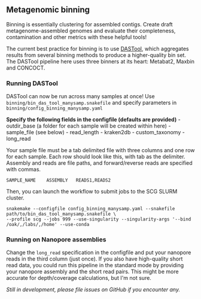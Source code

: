 ## Metagenomic binning
Binning is essentially clustering for assembled contigs. Create draft metagenome-assembled genomes and evaluate their completeness, contamination and other metrics with these helpful tools!

The current best practice for binning is to use [DASTool](https://www.nature.com/articles/s41564-018-0171-1), which aggregates results from several binning methods to produce a higher-quality bin set. The DASTool pipeline here uses three binners at its heart: Metabat2, Maxbin and CONCOCT. 

### Running DASTool
DASTool can now be run across many samples at once! Use `binning/bin_das_tool_manysamp.snakefile` and specify parameters in `binning/config_binning_manysamp.yaml`

**Specify the following fields in the configfile (defaults are provided)**
    - outdir_base (a folder for each sample will be created within here)
    - sample_file (see below)
    - read_length 
    - kraken2db
    - custom_taxonomy
    - long_read

Your sample file must be a tab delimited file with three columns and one row for each sample. Each row should look like this, with tab as the delimiter. Assembly and reads are file paths, and forward/reverse reads are specified with commas.
```
SAMPLE_NAME    ASSEMBLY   READS1,READS2
```

Then, you can launch the workflow to submit jobs to the SCG SLURM cluster.
```
snakemake --configfile config_binning_manysamp.yaml --snakefile path/to/bin_das_tool_manysamp.snakefile \
--profile scg --jobs 999 --use-singularity --singularity-args '--bind /oak/,/labs/,/home' --use-conda
```

### Running on Nanopore assemblies
Change the `long_read` specification in the configfile and put your nanopore reads in the third column (just once). If you also have high-quality short read data, you could run this pipeline in the standard mode by providing your nanopore assembly and the short read pairs. This might be more accurate for depth/coverage calculations, but I'm not sure. 

*Still in development, please file issues on GitHub if you encounter any.*
